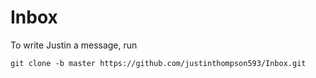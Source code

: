 # Inbox

To write Justin a message, run

`git clone -b master https://github.com/justinthompson593/Inbox.git`
